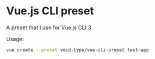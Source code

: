 # Vue.js CLI preset

A preset that I use for Vue.js CLI 3

Usage:

```bash
vue create --preset void-type/vue-cli-preset test-app
```
